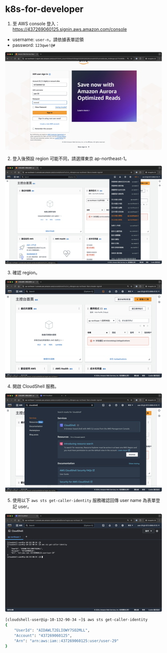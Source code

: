 # k8s-for-developer

1. 至 AWS console 登入：https://437269060125.signin.aws.amazon.com/console

- username: `user-n`，請依據表單認領
- password: `123qwe!@#`

![](./img/01-user-login.png)

2. 登入後預設 region 可能不同，請選擇東京 ap-northeast-1。

![](./img/02-region.png)

3. 確認 region。

![](./img/03-region-ap-northeast-1.png)


4. 開啟 CloudShell 服務。

![](./img/04-cloudshell.png)

5. 使用以下 `aws sts get-caller-identity` 服務確認回傳 user name 為表單登記 user。

![](./img/05-cloudshell-aws-sts.png)

```bash
[cloudshell-user@ip-10-132-90-34 ~]$ aws sts get-caller-identity
{
    "UserId": "AIDAWLT2ELIOWY7SO2MLL",
    "Account": "437269060125",
    "Arn": "arn:aws:iam::437269060125:user/user-29"
}
```
